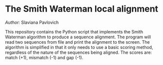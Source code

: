 # The Smith Waterman local alignment

*Author:* Slaviana Pavlovich


This repository contains the Python script that implements the Smith Waterman algorithm to produce a sequence alignment. The program will read two sequences from file and print the alignment to the screen. The algorithm is simplified in that it only needs to use a basic scoring method, regardless of the nature of the sequences being aligned. The scores are: match (+1), mismatch (-1) and gap (-1).
